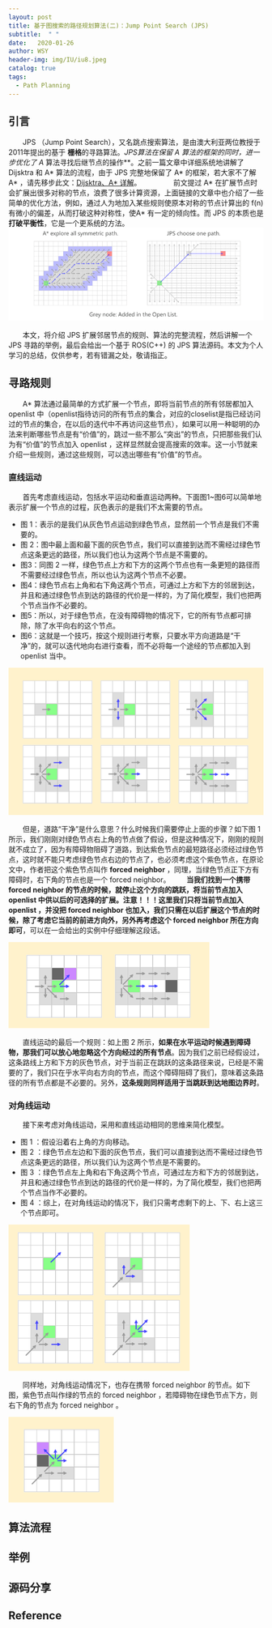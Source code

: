 ```yaml
---
layout: post
title: 基于图搜索的路径规划算法(二)：Jump Point Search (JPS)
subtitle:  " "
date:   2020-01-26
author: WSY
header-img: img/IU/iu8.jpeg
catalog: true
tags:
  - Path Planning
---
```


## 引言
　　JPS （Jump Point Search），又名跳点搜索算法，是由澳大利亚两位教授于 2011年提出的基于 **栅格**的寻路算法。**JPS算法在保留 A* 算法的框架的同时，进一步优化了 A* 算法寻找后继节点的操作**。之前一篇文章中详细系统地讲解了 Dijsktra 和 A* 算法的流程，由于 JPS 完整地保留了 A* 的框架，若大家不了解 A* ，请先移步此文：[Dijsktra、A* 详解](https://mesywang.github.io/2020/01/23/Dijkstra-and-Astar/)。
　　
　　前文提过 A* 在扩展节点时会扩展出很多对称的节点，浪费了很多计算资源，上面链接的文章中也介绍了一些简单的优化方法，例如，通过人为地加入某些规则使原本对称的节点计算出的 f(n) 有微小的偏差，从而打破这种对称性，使A* 有一定的倾向性。而 JPS 的本质也是**打破平衡性**，它是一个更系统的方法。
　　
<img src="../img/JPS/compare.png" >

　　本文，将介绍 JPS 扩展邻居节点的规则、算法的完整流程，然后讲解一个 JPS 寻路的举例，最后会给出一个基于 ROS(C++) 的 JPS 算法源码。本文为个人学习的总结，仅供参考，若有错漏之处，敬请指正。


## 寻路规则
　　A* 算法通过最简单的方式扩展一个节点，即将当前节点的所有邻居都加入 openlist 中（openlist指待访问的所有节点的集合，对应的closelist是指已经访问过的节点的集合，在以后的迭代中不再访问这些节点），如果可以用一种聪明的办法来判断哪些节点是有“价值”的，跳过一些不那么“突出”的节点，只把那些我们认为有“价值”的节点加入 openlist ，这样显然就会提高搜索的效率。这一小节就来介绍一些规则，通过这些规则，可以选出哪些有“价值”的节点。
　　
### 直线运动
　　首先考虑直线运动，包括水平运动和垂直运动两种。下面图1~图6可以简单地表示扩展一个节点的过程，灰色表示的是我们不太需要的节点。
+ 图 1：表示的是我们从灰色节点运动到绿色节点，显然前一个节点是我们不需要的。
+ 图 2：图中最上面和最下面的灰色节点，我们可以直接到达而不需经过绿色节点这条更远的路径，所以我们也认为这两个节点是不需要的。
+ 图3：同图 2 一样，绿色节点上方和下方的这两个节点也有一条更短的路径而不需要经过绿色节点，所以也认为这两个节点不必要。
+ 图4：绿色节点右上角和右下角这两个节点，可通过上方和下方的邻居到达，并且和通过绿色节点到达的路径的代价是一样的，为了简化模型，我们也把两个节点当作不必要的。
+ 图5：所以，对于绿色节点，在没有障碍物的情况下，它的所有节点都可排除，除了水平向右的这个节点。
+ 图6：这就是一个技巧，按这个规则进行考察，只要水平方向道路是“干净”的，就可以迭代地向右进行查看，而不必将每一个途经的节点都加入到 openlist 当中。

<img src="../img/JPS/Look ahead.png" >

　　但是，道路“干净”是什么意思？什么时候我们需要停止上面的步骤？如下图 1 所示，我们刚刚对绿色节点右上角的节点做了假设，但是这种情况下，刚刚的规则就不成立了，因为有障碍物阻碍了道路，到达紫色节点的最短路径必须经过绿色节点，这时就不能只考虑绿色节点右边的节点了，也必须考虑这个紫色节点，在原论文中，作者把这个紫色节点叫作 **forced neighbor** ，同理，当绿色节点正下方有障碍时，右下角的节点也是一个 forced neighbor。
　　**当我们找到一个携带 forced neighbor 的节点的时候，就停止这个方向的跳跃，将当前节点加入 openlist 中供以后的可选择的扩展。注意！！！这里我们只将当前节点加入 openlist ，并没把 forced neighbor 也加入，我们只需在以后扩展这个节点的时候，除了考虑它当前的前进方向外，另外再考虑这个 forced neighbor 所在方向即可**，可以在一会给出的实例中仔细理解这段话。

<img src="../img/JPS/forced.png" >

　　直线运动的最后一个规则：如上图 2 所示，**如果在水平运动时候遇到障碍物，那我们可以放心地忽略这个方向经过的所有节点**。因为我们之前已经假设过，这条路线上方和下方的灰色节点，对于当前正在跳跃的这条路径来说，已经是不需要的了，我们只在乎水平向右方向的节点，而这个障碍阻碍了我们，意味着这条路径的所有节点都是不必要的。另外，**这条规则同样适用于当跳跃到达地图边界时**。

### 对角线运动
　　接下来考虑对角线运动，采用和直线运动相同的思维来简化模型。
+ 图 1 ：假设沿着右上角的方向移动。
+ 图 2 ：绿色节点左边和下面的灰色节点，我们可以直接到达而不需经过绿色节点这条更远的路径，所以我们认为这两个节点是不需要的。
+ 图 3 ：绿色节点左上角和右下角这两个节点，可通过左方和下方的邻居到达，并且和通过绿色节点到达的路径的代价是一样的，为了简化模型，我们也把两个节点当作不必要的。
+ 图 4 ：综上，在对角线运动的情况下，我们只需考虑剩下的上、下、右上这三个节点即可。

<img src="../img/JPS/Look digonal.png" >

　　同样地，对角线运动情况下，也存在携带 forced neighbor 的节点。如下图，紫色节点叫作绿的节点的 forced neighbor ，若障碍物在绿色节点下方，则右下角的节点为 forced neighbor 。

<img src="../img/JPS/Forced digonal.png" >

## 算法流程


## 举例


## 源码分享

## Reference
